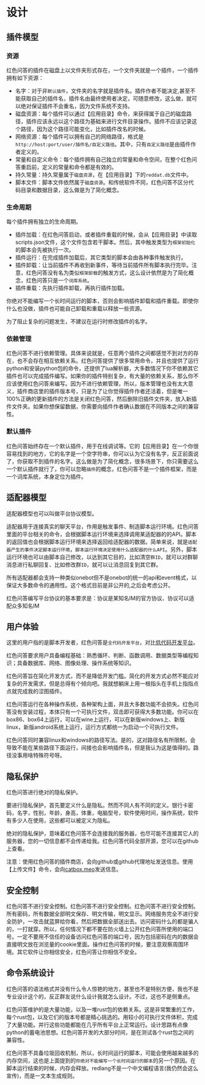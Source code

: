 # 设计

## 插件模型

### 资源

红色问答的插件在磁盘上以文件夹形式存在，一个文件夹就是一个插件，一个插件拥有如下资源：

* 名字：对于非`默认插件`，文件夹的名字就是插件名。插件作者不能决定,甚至不能获取自己的插件名，插件名由最终使用者决定，可随意修改，这么做，就可以绝对保证插件不会重名，因为文件系统不支持。
* 磁盘资源：每个插件可以通过【应用目录】命令，来获得属于自己的磁盘路径，插件应该永远以这个路径为基础来进行文件目录操作。插件不应该记录这个路径，因为这个路径可能变化，比如插件改名的时候。
* 网络资源：每个插件可以拥有自己的网络路径，格式是`http://host:port/user/插件名/自定义路径`。其中，只有`自定义路径`是由插件作者定义的。
* 常量和自定义命令：每个插件拥有自己独立的常量和命令空间，在整个红色问答重启前，定义的常量和命令都是有效的。
* 持久常量：持久常量属于`磁盘资源`，在【应用目录】下的`reddat.db`文件中。
* 脚本文件：脚本文件依然属于`磁盘资源`。和传统软件不同，红色问答不区分代码目录和数据目录，这么做是为了简化概念。

### 生命周期

每个插件拥有独立的生命周期。

* 插件加载：在红色问答启动，或者插件重载的时候，会从【应用目录】中读取scripts.json文件，这个文件包含若干脚本。然后，其中触发类型为`框架初始化`的脚本会先被执行一次。
* 插件运行：在完成插件加载后，其它类型的脚本会由各种事件触发执行。
* 插件卸载：让当前插件不再收到新事件，等待当前插件所有脚本执行完毕。注意，红色问答没有名为类似`框架卸载`的触发方式，这么设计依然是为了简化概念，红色问答只是一个`词库系统`。
* 插件重载：先执行插件卸载，再执行插件加载。

你绝对不能编写一个长时间运行的脚本，否则会影响插件卸载和插件重载。即使你什么也没做，插件也可能自己卸载和重载以释放一些资源。

为了阻止复杂的问题发生，不建议在运行时修改插件的名字。

### 依赖管理

红色问答不进行依赖管理。具体来说就是，任意两个插件之间都感觉不到对方的存在，也不会存在相互依赖关系。红色问答提供了很多常用命令，并且也提供了运行python和安装python包的命令，还提供了lua解析器，大多数情况下你不依赖其它插件也可以完成插件编写。如果你的插件特别复杂，有大量的依赖关系，那么你不应该使用红色问答来编写。因为不进行依赖管理，所以，版本管理也没有太大意义，插件商店里的插件版本号，只是为了让你觉得插件作者还活着，但是唯一100%正确的更新插件的方法是关闭红色问答，然后删除旧插件文件夹，放入新插件文件夹。如果你想保留数据，你需要向插件作者确认数据在不同版本之间的兼容性。

### 默认插件

红色问答始终存在一个默认插件，用于在线调试等。它的【应用目录】在一个你很容易找到的地方，它的名字是一个空字符串，你可以认为它没有名字，反正前面说了，你获取不到插件的名字。这么做是为了简化概念，很多场景下，你只需要这么一个默认插件就行了，你可以忽略`插件`的概念，红色问答不是一个插件框架，而是一个词库系统，本身定位为插件。

## 适配器模型

适配器模型也可以叫做平台协议模型。

适配器用于连接真实的聊天平台，作用是触发事件、制造脚本运行环境。红色问答里面的平台相关的命令，会根据脚本运行环境来选择调用某适配器的的API。脚本的返回值也会根据脚本运行环境来选择返回给适配器的数据。简单来说，就是`适配器产生的事件决定脚本运行环境`，`脚本运行环境决定使用什么适配器的什么API`。另外，脚本运行环境也可以由脚本自己修改，以达到其它目的，比如清空`群ID`，就可以对群聊消息进行私聊回复、比如修改群`ID`，就可以让消息回复到其它群。

所有适配器都会支持一种类似onebot但不是onebot的统一的api和event格式，以保证大多数命令的通用性。这个格式目前是非公开的,之后会考虑公开。

红色问答编写平台协议的基本要求是：协议是某知名IM的官方协议、协议可以适配众多知名IM


## 用户体验

这里的用户指的是脚本开发者，红色问答是`全代码开发平台`，对比[低代码开发平台](https://baike.baidu.com/item/%E4%BD%8E%E4%BB%A3%E7%A0%81%E5%BC%80%E5%8F%91%E5%B9%B3%E5%8F%B0/23661682)。

红色问答要求用户具备编程基础：熟悉循环、判断、函数调用、数据类型等编程知识；具备数据库、网络、图像处理、操作系统等知识。

红色问答旨在简化开发方式，而不是降低开发门槛。简化的开发方式必然不能应对复杂的开发需求，但是总得有个倾向吧。我就想躺床上用一根指头在手机上指指点点就完成我的涩图插件。

红色问答运行在各种操作系统，各种架构上面，并且大多数功能不会损失。红色问答没有安装过程，本体只有一个可执行文件，双击即可获得大多数功能。你可以在box86、box64上运行，可以在wine上运行，可以在新版windows上、新版linux，新版android系统上运行，运行方式都统一为启动一个可执行文件。

红色问答同时兼容linux和windows的路径写法。是的，这对路径名有所限制，会导致不能在某些路径下面运行，间接也会影响插件名，但是我认为这是值得的。路径没事用啥特殊符号呀。


## 隐私保护

红色问答进行绝对的隐私保护。

要进行隐私保护，首先要定义什么是隐私。然而不同人有不同的定义。银行卡密码，名字，性别，年龄，身高，体重，电脑型号，软件使用时间，操作系统，软件有多少人在使用，这些都可以被定义为隐私。

绝对的隐私保护，意味着红色问答不会连接我的服务器，也尽可能不连接其它人的服务器，您的一切信息都不会传递给我。红色问答代码全部开源，您可以在github上查看。

注意：使用红色问答的插件商店，会向github或github代理地址发送信息。使用【上传文件】命令，会向[catbox.meo](https://catbox.moe/)发送信息。


## 安全控制

红色问答不进行安全控制。红色问答不进行安全控制。红色问答不进行安全控制。所有密码，所有数据全部明文保存、明文传输，明文显示。网络服务完全不进行安全防护，一攻击就蓝屏给你看，然后把数据全部送出去。访问密码什么的都是骗人的，一打就穿。所以，任何情况下都不要在防火墙上公开红色问答所使用的端口号。一定不要用不信任的设备访问红色问答的端口号，因为包括密码在内的数据会直接明文放在浏览量的cookie里面。操作红色问答的时候，要注意观察周围环境。其它软件让你相信安全，红色问答让你相信不安全。


## 命令系统设计

红色问答的语法格式并没有什么令人惊艳的地方，甚至也不是特别方便，我也不是专业设计这个的，反正群友说什么设计我就怎么设计。不过，这也不是侧重点。

红色问答维护的是大量功能，以及一堆rust包的依赖关系。这是非常繁重的工作，每个rust包，以及它们的版本号都是精心挑选的。用较小的可执行文件体积，完成了大量功能。并行这些功能都能在几乎所有平台上正常运行。设计思路有点像python的蓄电池思想。红色问答开发的大部分时间，是在测试各个rust包之间的兼容性。

红色问答不具备垃圾回收机制，所以，长时间运行的脚本，可能会使用越来越多的内存空间，这也是上面提到的`你绝对不能编写一个长时间运行的脚本`的另一个原因。在脚本运行结束的时候，内存会释放。redlang不是一个中文编程语言(我仍然会这么宣传)，而是一文本生成规则。
